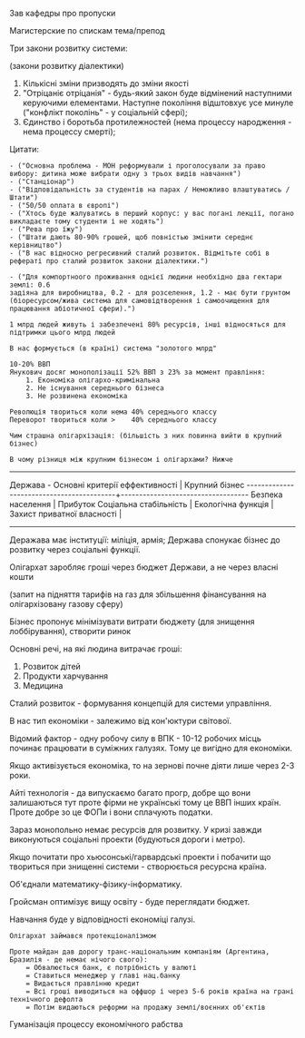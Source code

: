 Зав кафедры про пропуски

Магистерские по спискам тема/препод

Три закони розвитку системи:

(закони розвитку діалектики)

1. Кількісні зміни призводять до зміни якості 
2. "Отріцаніє отріцанія" - будь-який закон буде відмінений наступними керуючими елементами. Наступне покоління відштовхує усе минуле ("конфлікт поколінь" - у соціальній сфері);
3. Єдинство і боротьба протилежностей (нема процессу народження - нема процессу смерті);

Цитати:

	- ("Основна проблема - МОН реформували і проголосували за право вибору: дитина може вибрати одну з трьох видів навчання")
	- ("Станціонар")
	- ("Відповідальність за студентів на парах / Неможливо влаштуватись / Штати")
	- ("50/50 оплата в європі")
	- ("Хтось буде жалуватись в перший корпус: у вас погані лекції, погано викладаєте тому студенти і не ходять")
	- ("Рева про їжу")
	- ("Штати дають 80-90% грошей, щоб повністью змінити середнє керівництво")
	- ("В нас відносно регресивний сталий розвиток. Відмітьте собі в рефераті про сталий розвиток закони діалектики.")

	- ("Для компортноого проживання однієї людини необхідно два гектари землі: 0.6 
	задіяна для виробництва, 0.2 - для розселення, 1.2 - має бути грунтом 
	(біоресурсом/жива система для самовідтворення і самоочищення для працювання абіотичної сфери).")

	1 млрд людей живуть і забезпечені 80% ресурсів, інші відносяться для підтримки цього млрд людей

	В нас формується (в країні) система "золотого млрд"

	10-20% ВВП
	Янукович досяг монополізації 52% ВВП з 23% за момент правління:
		1. Економіка олігархо-кримінальна
		2. Не існування середнього бізнеса
		3. Не розвинена економіка

	Революція твориться коли нема 40% середнього классу
	Переворот твориться коли >    40% середнього классу

	Чим страшна олігархізація: (більшість з них повинна вийти в крупний бізнес)

	В чому різниця між крупним бізнесом і олігархами? Нижче

______________________________________________________________________________
Держава - Основні критерії еффективності  |   Крупний бізнес
------------------------------------------+-----------------------------------
Безпека населення                         | Прибуток
Соціальна стабільність                    |
Екологічна функція                        |
Захист приватної власності                |
______________________________________________________________________________

Деражава має інституції: міліція, армія;
Держава спонукає бізнес до розвитку через соціальні функції.

Олігархат заробляє гроші через бюджет Держави, а не через власні кошти 

(запит на підняття тарифів на газ для збільшення фінансування на олігархізовану газову сферу)

Бізнес пропонує мінімізувати витрати бюджету (для знищення лоббірування), створити ринок

Основні речі, на які людина витрачає гроші:

1. Розвиток дітей
2. Продукти харчування
3. Медицина

Сталий розвиток - формування концепцій для системи управління.

В нас тип економіки - залежимо від кон'юктури світової.

Відомий фактор - одну робочу силу в ВПК - 10-12 робочих місць починає працювати в 
суміжних галузях. Тому це вигідно для економіки.

Якщо активізується економіка, то на зернові почне діяти лише через 2-3 роки.

Айті технологія - да випускаємо багато прогр, добре що вони залишаються тут проте фірми не українські тому це ВВП інших країн. Проте добре зо це ФОПи і вони сплачують податки.

Зараз монопольно немає ресурсів для розвитку. У кризі завжди виконуються соціальні проекти
(будуються дороги і метро).

Якщо почитати про хьюсонські/гарвардські проекти і побачити що твориться при знищенні
системи - створюється ресурсна країна.

Об'єднали математику-фізику-інформатику.

Гройсман оптимізує вищу освіту - буде переглядати бюджет.

Навчання буде у відповідності економіці галузі.

	Олігархат займався протекціоналізмом

	Проте майдан дав дорогу транс-національним компаніям (Аргентина, Бразилія - де немає нічого свого):
		= Обвалюється банк, є потрібність у валюті
		= Ставиться менеджер у главі нац.банку
		= Видається правлінню кредит
		= Всі гроші виводиться на оффшор і через 5-6 років країна на грані технічного дефолта
		= Потім видаються реформи на продажу землі/воєнних об'єктів

Гуманізація процессу економічного рабства